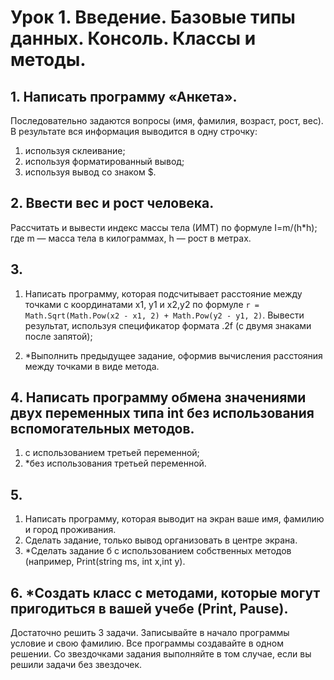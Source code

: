 ﻿# Урок 1. Введение. Базовые типы данных. Консоль. Классы и методы.

## 1. Написать программу «Анкета».

Последовательно задаются вопросы (имя, фамилия, возраст, рост, вес).
В результате вся информация выводится в одну строчку:

1) используя склеивание;
2) используя форматированный вывод;
3) используя вывод со знаком $.

## 2. Ввести вес и рост человека.

Рассчитать и вывести индекс массы тела (ИМТ) по формуле I=m/(h*h);
где m — масса тела в килограммах, h — рост в метрах.

## 3.

1) Написать программу,
которая подсчитывает расстояние между точками с координатами x1, y1 и x2,y2
по формуле  `r = Math.Sqrt(Math.Pow(x2 - x1, 2) + Math.Pow(y2 - y1, 2)`.
Вывести результат, используя спецификатор формата .2f (с двумя знаками после запятой);

2) *Выполнить предыдущее задание, оформив вычисления расстояния между точками в виде метода.

## 4. Написать программу обмена значениями двух переменных типа int без использования вспомогательных методов.

1) с использованием третьей переменной;
2) *без использования третьей переменной.

## 5.

1) Написать программу, которая выводит на экран ваше имя, фамилию и город проживания.
2) Сделать задание, только вывод организовать в центре экрана.
3) *Сделать задание б с использованием собственных методов (например, Print(string ms, int x,int y).

## 6. *Создать класс с методами, которые могут пригодиться в вашей учебе (Print, Pause).
Достаточно решить 3 задачи. Записывайте в начало программы условие и свою фамилию. Все программы создавайте в одном решении. Со звездочками задания выполняйте в том случае, если вы решили задачи без звездочек.
